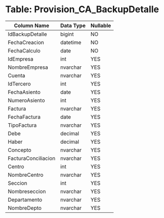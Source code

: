 # Table: Provision_CA_BackupDetalle

| Column Name | Data Type | Nullable |
|-------------|-----------|----------|
| IdBackupDetalle | bigint | NO |
| FechaCreacion | datetime | NO |
| FechaCalculo | date | NO |
| IdEmpresa | int | YES |
| NombreEmpresa | nvarchar | YES |
| Cuenta | nvarchar | YES |
| IdTercero | int | YES |
| FechaAsiento | date | YES |
| NumeroAsiento | int | YES |
| Factura | nvarchar | YES |
| FechaFactura | date | YES |
| TipoFactura | nvarchar | YES |
| Debe | decimal | YES |
| Haber | decimal | YES |
| Concepto | nvarchar | YES |
| FacturaConciliacion | nvarchar | YES |
| Centro | int | YES |
| NombreCentro | nvarchar | YES |
| Seccion | int | YES |
| Nombreseccion | nvarchar | YES |
| Departamento | nvarchar | YES |
| NombreDepto | nvarchar | YES |
